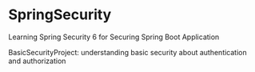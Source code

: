 # SpringSecurity
Learning Spring Security 6 for Securing Spring Boot Application 

BasicSecurityProject: understanding basic security about authentication and authorization 
